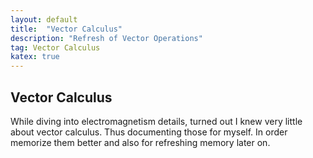 ```yaml
---
layout: default
title:  "Vector Calculus"
description: "Refresh of Vector Operations"
tag: Vector Calculus
katex: true
---
```


## Vector Calculus

While diving into electromagnetism details, turned out I knew very little about vector calculus. Thus documenting those for myself. In order memorize them better and also for refreshing memory later on.




